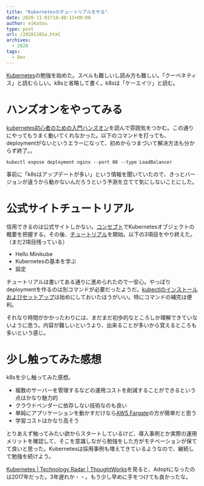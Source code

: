 ```yaml
---
title: "Kubernetesのチュートリアルをやる"
date: 2020-11-01T14:40:12+09:00
author: eiKatou
type: post
url: /20201101a.html
archives:
  - 2020
tags:
  - Dev
---
```


[Kubernetes](https://kubernetes.io/)の勉強を始めた。スペルも難しいし読み方も難しい。「クーベネティス」と読むらしい。k8sと省略して書く。k8sは「ケーエイツ」と読む。

<!--more-->

# ハンズオンをやってみる

[kubernetes初心者のための入門ハンズオン](https://qiita.com/mihirat/items/ebb0833d50c882398b0f)を読んで雰囲気をつかむ。この通りにやってもうまく動いてくれなかった。以下のコマンドを打っても、deploymentがないというエラーになって、初めからつまづいて解決方法も分からず終了。。

```
kubectl expose deployment nginx --port 80 --type LoadBalancer
```

事前に「k8sはアップデートが多い」という情報を聞いていたので、きっとバージョンが違うから動かないんだろうという予測を立てて気にしないことにした。

# 公式サイトチュートリアル

信用できるのは公式サイトしかない。[コンセプト](https://kubernetes.io/ja/docs/concepts/)でKubernetesオブジェクトの概要を把握する。その後、[チュートリアル](https://kubernetes.io/ja/docs/tutorials/)を開始。以下の3項目をやり終えた。（まだ2項目残っている）

- Hello Minikube
- Kubernetesの基本を学ぶ
- 設定

チュートリアルは書いてある通りに進められたので一安心。やっぱりdeploymentを作るのは別コマンドが必要だったようだ。[kubectlのインストールおよびセットアップ](https://kubernetes.io/ja/docs/tasks/tools/install-kubectl/)は始めにしておいたほうがいい。特にコマンドの補完は便利。

それなり時間がかかったわりには、まだまだ初歩的なところしか理解できていないように思う。内容が難しいというより、出来ることが多いから覚えるところも多いという感じ。

# 少し触ってみた感想

k8sを少し触ってみた感想。

- 複数のサーバーを管理するなどの運用コストを削減することができるという点はかなり魅力的
- クラウドベンダーに依存しない技術なのも良い
- 単純にアプリケーションを動かすだけなら[AWS Fargate](https://aws.amazon.com/jp/fargate/)の方が簡単だと思う
- 学習コストはかなり高そう

とりあえず触ってみたい欲からスタートしているけど、導入事例とか実際の運用メリットを確認して、そこを意識しながら勉強をした方がモチベーションが保てて良いと思った。Kubernetesは採用事例も増えてきているようなので、継続して勉強を続けよう。

[Kubernetes | Technology Radar | ThoughtWorks](https://www.thoughtworks.com/radar/platforms/kubernetes)を見ると、Adoptになったのは2017年だった。3年遅れか・・。もう少し早めに手をつけても良かったな。